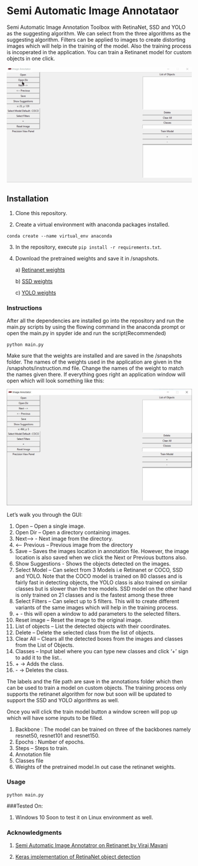# Semi Automatic Image Annotataor

Semi Automatic Image Annotation Toolbox with RetinaNet, SSD and YOLO as the suggesting algorithm. We can select from the three algorithms as the suggesting algorithm. Filters can be applied to images to create distorting images which will help in the training of the model. Also the training process is incoperated in the application. You can train a Retinanet model for custom objects in one click.

![](Images/intro.gif)

## Installation

1) Clone this repository.

2) Create a virtual environment with anaconda packages installed.
```
conda create --name virtual_env anaconda
```

3) In the repository, execute `pip install -r requirements.txt`.

4) Download the pretrained weights and save it in /snapshots.

   a) [Retinanet weights](https://github.com/fizyr/keras-retinanet/releases/download/0.3.1/resnet50_coco_best_v2.1.0.h5)
   
   b) [SSD weights](https://drive.google.com/uc?authuser=0&id=1fyDDUcIOSjeiP08vl1WCndcFdtboFXua&export=download)
   
   c) [YOLO weights](https://drive.google.com/uc?id=1dckkRQjovO_2SRH1x8q7kKKGb5OACOQW&export=download)


### Instructions

After all the dependencies are installed go into the repository and run the main.py scripts by using the flowing command in the anaconda prompt or open the main.py in spyder ide and run the script(Recommended)
```
python main.py
```
Make sure that the weights are installed and are saved in the /snapshots folder. The names of the weights used in the application are given in the /snapshots/instruction.md file. Change the names of the weight to match the names given there.
If everything goes right an application window will open which will look something like this:

![](Images/app_window.JPG)

Let’s walk you through the GUI:
1) Open – Open a single image.
2) Open Dir – Open a directory containing images.
3) Next--> - Next image from the directory.
4) <-- Previous – Previous image from the directory
5) Save – Saves the images location in annotation file. However, the image location is also saved when we click the Next or Previous buttons also.
6) Show Suggestions - Shows the objects detected on the images.
7) Select Model – Can select from 3 Models i.e Retinanet or COCO, SSD and YOLO. Note that the COCO model is trained on 80 classes and is fairly fast in detecting objects, the YOLO class is also trained on similar classes but is slower than the tree models. SSD model on the other hand is only trained on 21 classes and is the fastest among these three
8) Select Filters – Can select up to 5 filters. This will to create different variants of the same images which will help in the training process.
9) \+ - this will open a window to add parameters to the selected filters.
10) Reset image – Reset the image to the original image.
11) List of objects – List the detected objects with their coordinates.
12) Delete – Delete the selected class from the list of objects.
13) Clear All – Clears all the detected boxes from the images and classes from the List of Objects.
14) Classes – Input label where you can type new classes and click ‘+’ sign to add it to the list..
15) \+ -> Adds the class.
16) \-  -> Deletes the class.

The labels and the file path are save in the annotations folder which then can be used to train a model on custom objects.
The training process only supports the retinanet algorithm for now but soon will be updated to support the SSD and YOLO algorithms as well.

Once you will click the train model button a window screen will pop up which will have some inputs to be filled.
1. Backbone : The model can be trained on three of the backbones namely resnet50, resnet101 and resnet150.
2. Epochs : Number of epochs.
3. Steps – Steps to train.
4. Annotation file
5. Classes file
6. Weights of the pretrained model.In out case the retinanet weights.


### Usage
```
python main.py
```

###Tested On:
1) Windows 10
Soon to test it on Linux environment as well.

### Acknowledgments

1) [Semi Automatic Image Annotatror on Retinanet by Viraj Mavani](https://github.com/virajmavani/semi-auto-image-annotation-tool)

2) [Keras implementation of RetinaNet object detection](https://github.com/fizyr/keras-retinanet)
